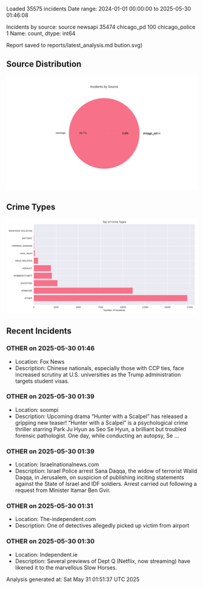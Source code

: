 
Loaded 35575 incidents
Date range: 2024-01-01 00:00:00 to 2025-05-30 01:46:08

Incidents by source:
source
newsapi           35474
chicago_pd          100
chicago_police        1
Name: count, dtype: int64

Report saved to reports/latest_analysis.md
bution.svg)

## Source Distribution
![Source Distribution](images/source_distribution.svg)

## Crime Types
![Crime Types](images/crime_types.svg)

## Recent Incidents

### OTHER on 2025-05-30 01:46
- Location: Fox News
- Description: Chinese nationals, especially those with CCP ties, face increased scrutiny at U.S. universities as the Trump administration targets student visas.


### OTHER on 2025-05-30 01:39
- Location: soompi
- Description: Upcoming drama “Hunter with a Scalpel” has released a gripping new teaser! “Hunter with a Scalpel” is a psychological crime thriller starring Park Ju Hyun as Seo Se Hyun, a brilliant but troubled forensic pathologist. One day, while conducting an autopsy, Se …


### OTHER on 2025-05-30 01:39
- Location: Israelnationalnews.com
- Description: Israel Police arrest Sana Daqqa, the widow of terrorist Walid Daqqa, in Jerusalem, on suspicion of publishing inciting statements against the State of Israel and IDF soldiers. Arrest carried out following a request from Minister Itamar Ben Gvir.


### OTHER on 2025-05-30 01:31
- Location: The-independent.com
- Description: One of detectives allegedly picked up victim from airport


### OTHER on 2025-05-30 01:30
- Location: Independent.ie
- Description: Several previews of Dept Q (Netflix, now streaming) have likened it to the marvellous Slow Horses.

Analysis generated at: Sat May 31 01:51:37 UTC 2025
